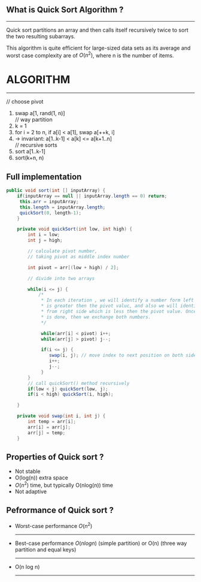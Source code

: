 ## What is Quick Sort Algorithm ? 
<hr>
Quick sort partitions an array and then calls itself recursively twice to sort the two resulting subarrays.

This algorithm is quite efficient for large-sized data sets as its average and worst case complexity are of $O(n^2)$, where n is the number of items.

# ALGORITHM
<hr>

// choose pivot <br>
1. swap a[1, rand(1, n)] <br>
// way partition <br>
2. k = 1
3. for i = 2 to n, if a[i] < a[1], swap a[++k, i] <br>
4. -> invariant: a[1..k-1] < a[k] <= a[k+1..n] <br>
// recursive sorts
5. sort a[1..k-1] <br>
6. sort(k+n, n) <br>


## Full implementation

```java
public void sort(int [] inputArray) {
    if(inputArray == null || inputArray.length == 0) return;
     this.arr = inputArray;
     this.length = inputArray.length;
     quickSort(0, length-1);
    }

    private void quickSort(int low, int high) {
        int i = low;
        int j = high;

        // calculate pivot number,
        // taking pivot as middle index number

        int pivot = arr[(low + high) / 2];

        // divide into two arrays

        while(i <= j) {
            /*
             * In each iteration , we will identify a number form left side which
             * is greater then the pivot valuc, and also we will identify a number
             * from right side which is less then the pivot value. Once the search
             * is done, then we exchange both numbers.
             */

             while(arr[i] < pivot) i++;
             while(arr[j] > pivot) j--;

             if(i <= j) {
                swap(i, j); // move index to next position on both sides
                i++;
                j--;
             }
        }
        // call quickSort() method recursively
        if(low < j) quickSort(low, j);
        if(i < high) quickSort(i, high);

    }

    private void swap(int i, int j) {
        int temp = arr[i];
        arr[i] = arr[j];
        arr[j] = temp;
    }

```


## Properties of Quick sort ? 
- Not stable
- O(log(n)) extra space
- $O(n^2)$ time, but typically O(nlog(n)) time
- Not adaptive

## Pefrormance of Quick sort ? 
- Worst-case performance $O(n^2)$ <hr>
- Best-case performance $O(n log n)$ (simple partition) or O(n) (three way partition and equal keys) <hr>
- O(n log n) <hr>